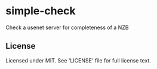 simple-check
============

Check a usenet server for completeness of a NZB

License
-------

Licensed under MIT. See 'LICENSE' file for full license text.